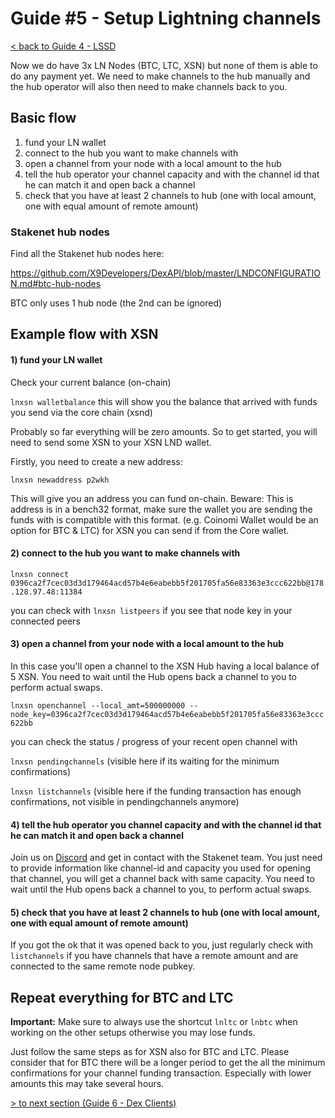 # Guide #5 - Setup Lightning channels

[< back to Guide 4 - LSSD](guide_4_lssd.md)

Now we do have 3x LN Nodes (BTC, LTC, XSN) but none of them is able to do any payment yet. We need to make channels to the hub manually and the hub operator will also then need to make channels back to you.

## Basic flow
1) fund your LN wallet
2) connect to the hub you want to make channels with
3) open a channel from your node with a local amount to the hub
4) tell the hub operator your channel capacity and with the channel id that he can match it and open back a channel
5) check that you have at least 2 channels to hub (one with local amount, one with equal amount of remote amount)

### Stakenet hub nodes

Find all the Stakenet hub nodes here:

https://github.com/X9Developers/DexAPI/blob/master/LNDCONFIGURATION.md#btc-hub-nodes

BTC only uses 1 hub node (the 2nd can be ignored)


## Example flow with XSN

#### 1) fund your LN wallet

Check your current balance (on-chain)

`lnxsn walletbalance` this will show you the balance that arrived with funds you send via the core chain (xsnd)

Probably so far everything will be zero amounts. So to get started, you will need to send some XSN to your XSN LND wallet. 

Firstly, you need to create a new address:

`lnxsn newaddress p2wkh`

This will give you an address you can fund on-chain. Beware: This is address is in a bench32 format, make sure the wallet you are sending the funds with is compatible with this format. (e.g. Coinomi Wallet would be an option for BTC & LTC) for XSN you can send if from the Core wallet.


#### 2) connect to the hub you want to make channels with

`lnxsn connect 0396ca2f7cec03d3d179464acd57b4e6eabebb5f201705fa56e83363e3ccc622bb@178.128.97.48:11384`

you can check with `lnxsn listpeers` if you see that node key in your connected peers


#### 3) open a channel from your node with a local amount to the hub

In this case you'll open a channel to the XSN Hub having a local balance of 5 XSN. You need to wait until the Hub opens back a channel to you to perform actual swaps.

`lnxsn openchannel --local_amt=500000000 --node_key=0396ca2f7cec03d3d179464acd57b4e6eabebb5f201705fa56e83363e3ccc622bb`

you can check the status / progress of your recent open channel with

`lnxsn pendingchannels` (visible here if its waiting for the minimum confirmations)

`lnxsn listchannels` (visible here if the funding transaction has enough confirmations, not visible in pendingchannels anymore)

#### 4) tell the hub operator you channel capacity and with the channel id that he can match it and open back a channel

Join us on [Discord](https://discord.gg/cyF5yCA) and get in contact with the Stakenet team. 
You just need to provide information like channel-id and capacity you used for opening that channel, you will get a channel back with same capacity.
You need to wait until the Hub opens back a channel to you, to perform actual swaps.

#### 5) check that you have at least 2 channels to hub (one with local amount, one with equal amount of remote amount)

If you got the ok that it was opened back to you, just regularly check with `listchannels` if you have channels that have a remote amount and are connected to the same remote node pubkey.


## Repeat everything for BTC and LTC 

**Important:** Make sure to always use the shortcut `lnltc` or `lnbtc` when working on the other setups otherwise you may lose funds.

Just follow the same steps as for XSN also for BTC and LTC. Please consider that for BTC there will be a longer period to get the all the minimum confirmations for your channel funding transaction. Especially with lower amounts this may take several hours.

[ > to next section (Guide 6 - Dex Clients)](guide_6_dex_clients.md)











